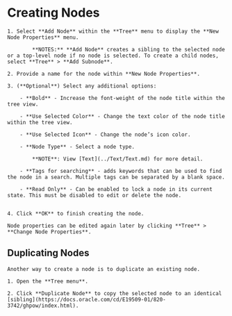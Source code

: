 
# Creating Nodes
 
 
	1. Select **Add Node** within the **Tree** menu to display the **New Node Properties** menu.

			**NOTES:** **Add Node** creates a sibling to the selected node or a top-level node if no node is selected. To create a child nodes, select **Tree** > **Add Subnode**.

	2. Provide a name for the node within **New Node Properties**.

	3. (**Optional**) Select any additional options:

		- **Bold** - Increase the font-weight of the node title within the tree view.

		- **Use Selected Color** - Change the text color of the node title within the tree view.

		- **Use Selected Icon** - Change the node’s icon color.

		- **Node Type** - Select a node type.
	
			**NOTE**: View [Text](../Text/Text.md) for more detail.

		- **Tags for searching** - adds keywords that can be used to find the node in a search. Multiple tags can be separated by a blank space.

		- **Read Only** - Can be enabled to lock a node in its current state. This must be disabled to edit or delete the node.


	4. Click **OK** to finish creating the node.

	Node properties can be edited again later by clicking **Tree** > **Change Node Properties**.

 ## Duplicating Nodes

	Another way to create a node is to duplicate an existing node.

	1. Open the **Tree menu**.

	2. Click **Duplicate Node** to copy the selected node to an identical [sibling](https://docs.oracle.com/cd/E19509-01/820-3742/ghpow/index.html).
